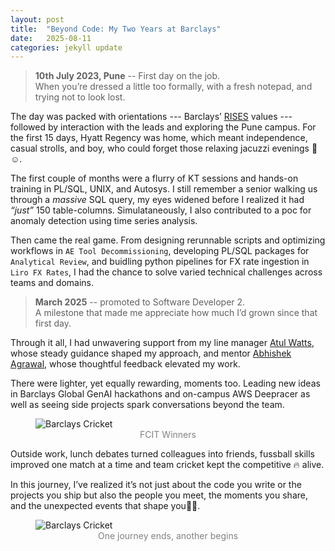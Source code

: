 ```yaml
---
layout: post
title:  "Beyond Code: My Two Years at Barclays"
date:   2025-08-11
categories: jekyll update
---
```


> **10th July 2023, Pune** -- First day on the job.  
> When you’re dressed a little too formally, with a fresh notepad, and trying not to look lost.  

The day was packed with orientations --- Barclays’ [RISES][RISES] values --- followed by interaction with the leads and exploring the Pune campus. For the first 15 days, Hyatt Regency was home, which meant independence, casual strolls, and boy, who could forget those relaxing jacuzzi evenings 🛀☺️.

The first couple of months were a flurry of KT sessions and hands-on training in PL/SQL, UNIX, and Autosys. I still remember a senior walking us through a *massive* SQL query, my eyes widened before I realized it had *“just”* 150 table-columns. Simulataneously, I also contributed to a poc for anomaly detection using time series analysis.  

Then came the real game. From designing rerunnable scripts and optimizing workflows in `AE Tool Decommissioning`, developing PL/SQL packages for `Analytical Review`, and buidling python pipelines for FX rate ingestion in `Liro FX Rates`, I had the chance to solve varied technical challenges across teams and domains. 

> **March 2025** -- promoted to Software Developer 2.  
> A milestone that made me appreciate how much I’d grown since that first day.

Through it all, I had unwavering support from my line manager [Atul Watts][AW], whose steady guidance shaped my approach, and mentor [Abhishek Agrawal][AA], whose thoughtful feedback elevated my work.

There were lighter, yet equally rewarding, moments too. Leading new ideas in Barclays Global GenAI hackathons and on-campus AWS Deepracer as well as seeing side projects spark conversations beyond the team.  

<figure>
  <img src="{{ site.baseurl }}/photos/barclays_cricket.jpeg" alt="Barclays Cricket">
  <figcaption class="image_caption">FCIT Winners</figcaption>
</figure>

Outside work, lunch debates turned colleagues into friends, fussball skills improved one match at a time and team cricket kept the competitive 🔥 alive.  

In this journey, I’ve realized it’s not just about the code you write or the projects you ship but also the people you meet, the moments you share, and the unexpected events that shape you✌🏻.

<figure>
  <img src="{{ site.baseurl }}/photos/barclays_cropped.jpg" alt="Barclays Cricket">
  <figcaption class="image_caption">One journey ends, another begins</figcaption>
</figure>


<style>
.image_caption{
  text-align:center;
  color: #828282
}
.site-title {
  font-weight: normal;    /* or bold, 300, 400, 500, etc. */
  font-size: 26px;
  color: #424242;
}
</style>


[RISES]: https://home.barclays/who-we-are/our-strategy/purpose-and-values/
[AW]: https://www.linkedin.com/in/atulwatts/
[AA]: https://www.linkedin.com/in/abhishek-agrawal-9b182628/